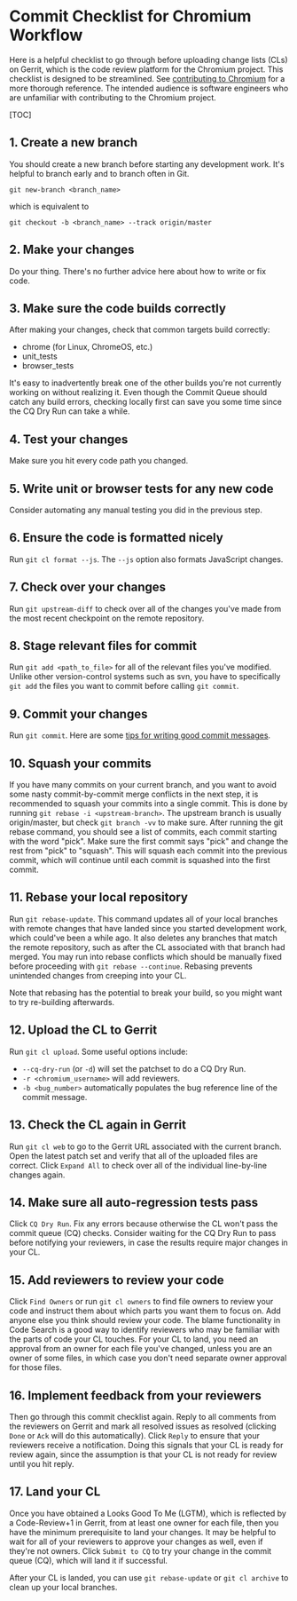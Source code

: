 # Commit Checklist for Chromium Workflow

Here is a helpful checklist to go through before uploading change lists (CLs) on
Gerrit, which is the code review platform for the Chromium project. This
checklist is designed to be streamlined. See
[contributing to Chromium][contributing] for a more thorough reference. The
intended audience is software engineers who are unfamiliar with contributing to
the Chromium project.

[TOC]

## 1. Create a new branch

You should create a new branch before starting any development work. It's
helpful to branch early and to branch often in Git.

    git new-branch <branch_name>

which is equivalent to

    git checkout -b <branch_name> --track origin/master

## 2. Make your changes

Do your thing. There's no further advice here about how to write or fix code.

## 3. Make sure the code builds correctly

After making your changes, check that common targets build correctly:

*   chrome (for Linux, ChromeOS, etc.)
*   unit_tests
*   browser_tests

It's easy to inadvertently break one of the other builds you're not currently
working on without realizing it. Even though the Commit Queue should catch any
build errors, checking locally first can save you some time since the CQ Dry Run
can take a while.

## 4. Test your changes

Make sure you hit every code path you changed.

## 5. Write unit or browser tests for any new code

Consider automating any manual testing you did in the previous step.

## 6. Ensure the code is formatted nicely

Run `git cl format --js`. The `--js` option also formats JavaScript changes.

## 7. Check over your changes

Run `git upstream-diff` to check over all of the changes you've made from the
most recent checkpoint on the remote repository.

## 8. Stage relevant files for commit

Run `git add <path_to_file>` for all of the relevant files you've modified.
Unlike other version-control systems such as svn, you have to specifically `git
add` the files you want to commit before calling `git commit`.

## 9. Commit your changes

Run `git commit`. Here are some
[tips for writing good commit messages][uploading-a-change-for-review].

## 10. Squash your commits

If you have many commits on your current branch, and you want to avoid some
nasty commit-by-commit merge conflicts in the next step, it is recommended to
squash your commits into a single commit. This is done by running `git rebase -i
<upstream-branch>`. The upstream branch is usually origin/master, but check `git
branch -vv` to make sure. After running the git rebase command, you should see a
list of commits, each commit starting with the word "pick". Make sure the first
commit says "pick" and change the rest from "pick" to "squash". This will squash
each commit into the previous commit, which will continue until each commit is
squashed into the first commit.

## 11. Rebase your local repository

Run `git rebase-update`. This command updates all of your local branches with
remote changes that have landed since you started development work, which
could've been a while ago. It also deletes any branches that match the remote
repository, such as after the CL associated with that branch had merged. You may
run into rebase conflicts which should be manually fixed before proceeding with
`git rebase --continue`. Rebasing prevents unintended changes from creeping into
your CL.

Note that rebasing has the potential to break your build, so you might want to
try re-building afterwards.

## 12. Upload the CL to Gerrit

Run `git cl upload`. Some useful options include:

*   `--cq-dry-run` (or `-d`) will set the patchset to do a CQ Dry Run.
*   `-r <chromium_username>` will add reviewers.
*   `-b <bug_number>` automatically populates the bug reference line of the
    commit message.

## 13. Check the CL again in Gerrit

Run `git cl web` to go to the Gerrit URL associated with the current branch.
Open the latest patch set and verify that all of the uploaded files are correct.
Click `Expand All` to check over all of the individual line-by-line changes
again.

## 14. Make sure all auto-regression tests pass

Click `CQ Dry Run`. Fix any errors because otherwise the CL won't pass the
commit queue (CQ) checks. Consider waiting for the CQ Dry Run to pass before
notifying your reviewers, in case the results require major changes in your CL.

## 15. Add reviewers to review your code

Click `Find Owners` or run `git cl owners` to find file owners to review your
code and instruct them about which parts you want them to focus on. Add anyone
else you think should review your code. The blame functionality in Code Search
is a good way to identify reviewers who may be familiar with the parts of code
your CL touches. For your CL to land, you need an approval from an owner for
each file you've changed, unless you are an owner of some files, in which case
you don't need separate owner approval for those files.

## 16. Implement feedback from your reviewers

Then go through this commit checklist again. Reply to all comments from the
reviewers on Gerrit and mark all resolved issues as resolved (clicking `Done` or
`Ack` will do this automatically). Click `Reply` to ensure that your reviewers
receive a notification. Doing this signals that your CL is ready for review
again, since the assumption is that your CL is not ready for review until you
hit reply.

## 17. Land your CL

Once you have obtained a Looks Good To Me (LGTM), which is reflected by a
Code-Review+1 in Gerrit, from at least one owner for each file, then you have
the minimum prerequisite to land your changes. It may be helpful to wait for all
of your reviewers to approve your changes as well, even if they're not owners.
Click `Submit to CQ` to try your change in the commit queue (CQ), which will
land it if successful.

After your CL is landed, you can use `git rebase-update` or `git cl archive` to
clean up your local branches.

[//]: # (the reference link section should be alphabetically sorted)
[contributing]: contributing.md
[uploading-a-change-for-review]: contributing.md#Uploading-a-change-for-review
